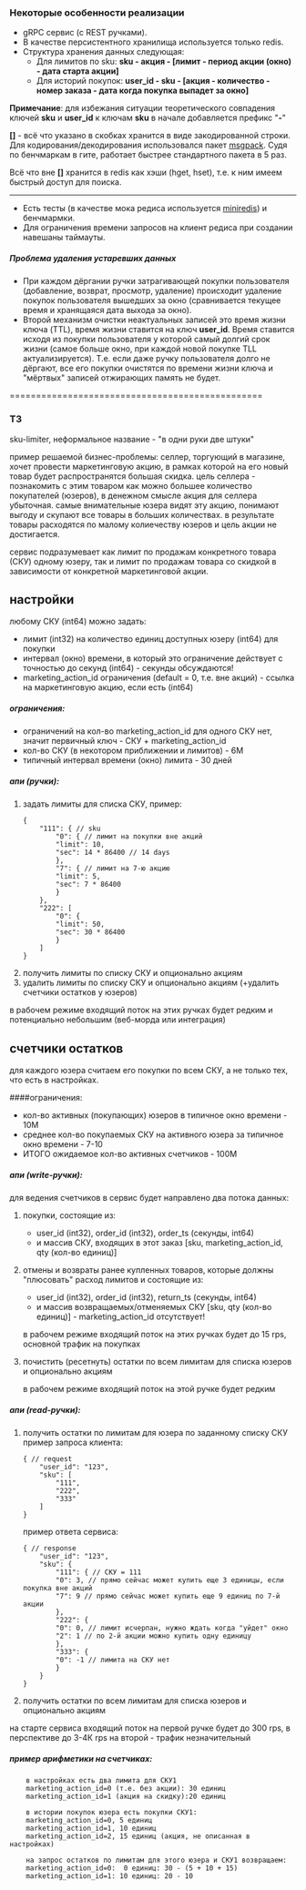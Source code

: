 ### Некоторые особенности реализации
- gRPC сервис (с REST ручками).
- В качестве персистентного хранилища используется только redis.
- Структура хранения данных следующая:
    - Для лимитов по sku: **sku - акция - \[лимит - период акции (окно) - дата старта акции\]**
    - Для историй покупок: **user_id - sku - \[акция - количество - номер заказа - дата когда покупка выпадет за окно\]**

**Примечание**: для избежания ситуации теоретического совпадения ключей **sku** и **user_id** к ключам **sku** в начале добавляется префикс "**-**"

**\[\]** - всё что указано в скобках хранится в виде закодированной строки. Для кодирования/декодирования использовался пакет [msgpack](https://github.com/vmihailenco/msgpack/tree/v4). Судя по бенчмаркам в гите, работает быстрее стандартного пакета в 5 раз.

Всё что вне **\[\]** хранится в redis как хэши (hget, hset), т.е. к ним имеем быстрый доступ для поиска.

---

- Есть тесты (в качеcтве мока редиса используется [miniredis](https://github.com/alicebob/miniredis/)) и бенчмармки.
- Для ограничения времени запросов на клиент редиса при создании навешаны таймауты.

##### Проблема удаления устаревших данных
- При каждом дёргании ручки затрагивающей покупки пользователя (добавление, возврат, просмотр, удаление) происходит удаление покупок пользователя вышедших за окно (сравнивается текущее время и хранящаяся дата выхода за окно).
- Второй механизм очистки неактуальных записей это время жизни ключа (TTL), время жизни ставится на ключ **user_id**. Время ставится исходя из покупки пользователя у которой самый долгий срок жизни (самое больше окно, при каждой новой покупке TLL актуализируется). Т.е. если даже ручку пользователя долго не дёргают, все его покупки очистятся по времени жизни ключа и "мёртвых" записей отжирающих память не будет.

================================================

### ТЗ
sku-limiter, неформальное название - "в одни руки две штуки"

пример решаемой бизнес-проблемы:
селлер, торгующий в магазине, хочет провести маркетинговую акцию, в рамках которой на его новый товар будет распространятся большая скидка. цель селлера - познакомить с этим товаром как можно большее количество покупателей (юзеров), в денежном смысле акция для селлера убыточная. самые внимательные юзера видят эту акцию, понимают выгоду и скупают все товары в больших количествах. в результате товары расходятся по малому колиечеству юзеров и цель акции не достигается.

сервис подразумевает как лимит по продажам конкретного товара (СКУ) одному юзеру, так и лимит по продажам товара со скидкой в зависимости от конкретной маркетинговой акции.

настройки
---------
любому СКУ (int64) можно задать:
- лимит (int32) на количество единиц доступных юзеру (int64) для покупки
- интервал (окно) времени, в который это ограничение действует с точностью до секунд (int64) - секунды обсуждаются!
- marketing_action_id ограничения (default = 0, т.е. вне акций) - ссылка на маркетинговую акцию, если есть (int64)

##### ограничения:
- ограничений на кол-во marketing_action_id для одного СКУ нет, значит первичный ключ - СКУ + marketing_action_id
- кол-во СКУ (в некотором приближении и лимитов) - 6М
- типичный интервал времени (окно) лимита - 30 дней

##### апи (ручки):
1. задать лимиты для списка СКУ, пример:
    ```
    {
        "111": { // sku
            "0": { // лимит на покупки вне акций
            "limit": 10,
            "sec": 14 * 86400 // 14 days
            },
            "7": { // лимит на 7-ю акцию
            "limit": 5,
            "sec": 7 * 86400
            }
        },
        "222": [
            "0": {
            "limit": 50,
            "sec": 30 * 86400
            }
        ]
    }
    ```
2. получить лимиты по списку СКУ и опционально акциям
3. удалить лимиты по списку СКУ и опционально акциям (+удалить счетчики остатков у юзеров)

в рабочем режиме входящий поток на этих ручках будет редким и потенциально небольшим (веб-морда или интеграция)


счетчики остатков
-----------------
для каждого юзера считаем его покупки по всем СКУ, а не только тех, что есть в настройках.

####ограничения:
- кол-во активных (покупающих) юзеров в типичное окно времени - 10М
- среднее кол-во покупаемых СКУ на активного юзера за типичное окно времени - 7-10
- ИТОГО ожидаемое кол-во активных счетчиков - 100М

##### апи (write-ручки):
для ведения счетчиков в сервис будет направлено два потока данных:
1. покупки, состоящие из:
    - user_id (int32), order_id (int32), order_ts (секунды, int64)
    - и массив СКУ, входящих в этот заказ [sku, marketing_action_id, qty (кол-во единиц)]
2. отмены и возвраты ранее купленных товаров, которые должны "плюсовать" расход лимитов и состоящие из:
    - user_id (int32), order_id (int32), return_ts (секунды, int64)
    - и массив возвращаемых/отменяемых СКУ [sku, qty (кол-во единиц)] - marketing_action_id отсутствует!
    
    в рабочем режиме входящий поток на этих ручках будет до 15 rps, основной трафик на покупках

3. почистить (ресетнуть) остатки по всем лимитам для списка юзеров и опционально акциям
    
    в рабочем режиме входящий поток на этой ручке будет редким

##### апи (read-ручки):
1. получить остатки по лимитам для юзера по заданному списку СКУ
    пример запроса клиента:
    ```
    { // request
        "user_id": "123",
        "sku": [
            "111",
            "222",
            "333"
        ]
    }
    ```
    пример ответа сервиса:
    ```
    { // response
        "user_id": "123",
        "sku": {
            "111": { // СКУ = 111
            "0": 3, // прямо сейчас может купить еще 3 единицы, если покупка вне акций
            "7": 9 // прямо сейчас может купить еще 9 единиц по 7-й акции
            },
            "222": {
            "0": 0, // лимит исчерпан, нужно ждать когда "уйдет" окно 
            "2": 1 // по 2-й акции можно купить одну единицу
            },
            "333": {
            "0": -1 // лимита на СКУ нет
            }
        }
    }
    ```
2. получить остатки по всем лимитам для списка юзеров и опционально акциям

на старте сервиса входящий поток на первой ручке будет до 300 rps, в перспективе до 3-4К rps
на второй - трафик незначительный

##### пример арифметики на счетчиках:
```
    в настройках есть два лимита для СКУ1
    marketing_action_id=0 (т.е. без акции): 30 единиц
    marketing_action_id=1 (акция на скидку):20 единиц

    в истории покупок юзера есть покупки СКУ1:
    marketing_action_id=0, 5 единиц
    marketing_action_id=1, 10 единиц
    marketing_action_id=2, 15 единиц (акция, не описанная в настройках)

    на запрос остатков по лимитам для этого юзера и СКУ1 возвращаем:
    marketing_action_id=0:  0 единиц: 30 - (5 + 10 + 15)
    marketing_action_id=1: 10 единиц: 20 - 10
```
